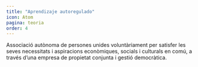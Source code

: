 ```yaml
---
title: "Aprendizaje autoregulado"
icon: Atom
pagina: teoria
order: 4
---
```

Associació autònoma de persones unides voluntàriament per satisfer les seves necessitats i aspiracions econòmiques, socials i culturals en comú, a través d’una empresa de propietat conjunta i gestió democràtica.
